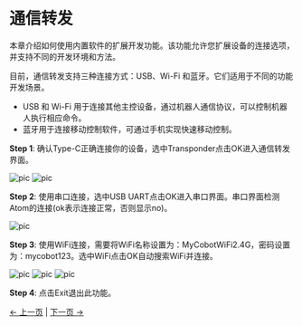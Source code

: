 # 通信转发

本章介绍如何使用内置软件的扩展开发功能。该功能允许您扩展设备的连接选项，并支持不同的开发环境和方法。

目前，通信转发支持三种连接方式：USB、Wi-Fi 和蓝牙。它们适用于不同的功能开发场景。

- USB 和 Wi-Fi 用于连接其他主控设备，通过机器人通信协议，可以控制机器人执行相应命令。
- 蓝牙用于连接移动控制软件，可通过手机实现快速移动控制。

**Step 1**: 确认Type-C正确连接你的设备，选中Transponder点击OK进入通信转发界面。

![pic](../../../../resources/4-FunctionsAndApplications/5-BasicFunctions/5.1-SystemInstructionsForUse/resources/main.jpg)
![pic](../../../../resources/4-FunctionsAndApplications/5-BasicFunctions/5.1-SystemInstructionsForUse/resources/transponder.jpg)

**Step 2**: 使用串口连接，选中USB UART点击OK进入串口界面。串口界面检测Atom的连接(ok表示连接正常，否则显示no)。

![pic](../../../../resources/4-FunctionsAndApplications/5-BasicFunctions/5.1-SystemInstructionsForUse/resources/uart.jpg)

**Step 3**: 使用WiFi连接，需要将WiFi名称设置为：MyCobotWiFi2.4G，密码设置为：mycobot123。选中WiFi点击OK自动搜索WiFi并连接。

![pic](../../../../resources/4-FunctionsAndApplications/5-BasicFunctions/5.1-SystemInstructionsForUse/resources/transponder.jpg)
![pic](../../../../resources/4-FunctionsAndApplications/5-BasicFunctions/5.1-SystemInstructionsForUse/resources/WiFiconnect.jpg)
![pic](../../../../resources/4-FunctionsAndApplications/5-BasicFunctions/5.1-SystemInstructionsForUse/resources/WiFi.jpg)

**Step 4**: 点击Exit退出此功能。

[← 上一页](./5.1.1.3-calibrate.md) | [下一页 →](./5.1.1.5-information.md)